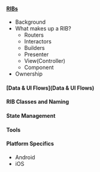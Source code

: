 #### [RIBs](wiki/Ribs)
* Background
* What makes up a RIB?
   * Routers
   * Interactors
   * Builders
   * Presenter
   * View(Controller)
   * Component
* Ownership

#### [Data & UI Flows](Data & UI Flows)

#### RIB Classes and Naming


#### State Management

#### Tools

#### Platform Specifics
* Android
* iOS


